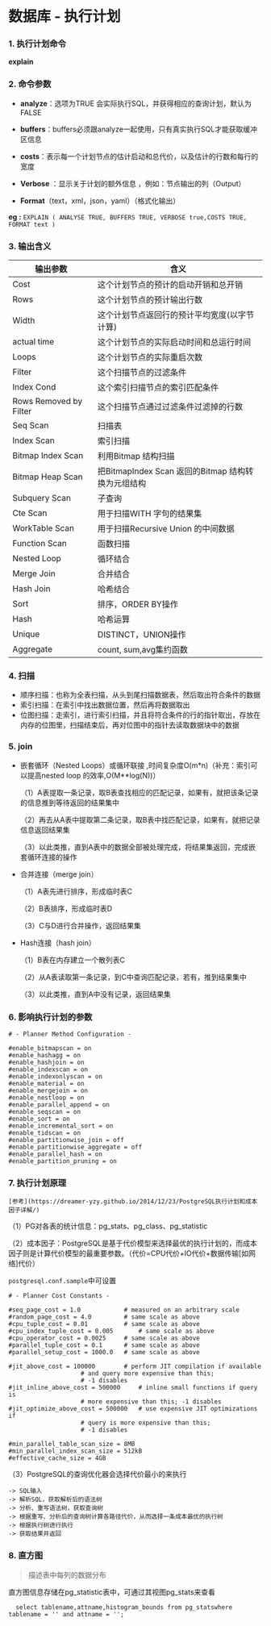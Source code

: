 # 数据库 - 执行计划  

### 1. 执行计划命令

**explain**

### 2. 命令参数

- **analyze**：选项为TRUE 会实际执行SQL，并获得相应的查询计划，默认为FALSE

- **buffers**：buffers必须跟analyze一起使用，只有真实执行SQL才能获取缓冲区信息 

- **costs**：表示每一个计划节点的估计启动和总代价，以及估计的行数和每行的宽度 

- **Verbose** ：显示关于计划的额外信息 ，例如：节点输出的列（Output）

- **Format**（text，xml，json，yaml）（格式化输出） 

**eg :** `EXPLAIN ( ANALYSE TRUE, BUFFERS TRUE, VERBOSE true,COSTS TRUE, FORMAT text )`

### 3. 输出含义

|   输出参数   |   含义   |
| ---- | ---- |
|Cost  |这个计划节点的预计的启动开销和总开销 ﻿                   |
|Rows  |这个计划节点的预计输出行数                              |
|Width  |这个计划节点返回行的预计平均宽度(以字节计算)﻿﻿           |
|actual time  |这个计划节点的实际启动时间和总运行时间﻿﻿           |
|Loops  |这个计划节点的实际重启次数﻿﻿                             |
|Filter  |这个扫描节点的过滤条件﻿﻿                                |
|Index Cond  |这个索引扫描节点的索引匹配条件﻿﻿                    |
|Rows Removed by Filter  |这个扫描节点通过过滤条件过滤掉的行数﻿﻿  |
|Seq Scan	   		|扫描表                                      |
|Index Scan			|索引扫描                                    |
|Bitmap Index Scan	|利用Bitmap 结构扫描                                    |
|Bitmap Heap Scan	|把BitmapIndex Scan 返回的Bitmap 结构转换为元组结构                                    |
|Subquery Scan		|子查询                                      |
|Cte Scan		|用于扫描WITH 字句的结果集                                    |
|WorkTable Scan		|用于扫描Recursive Union 的中间数据                                    |
|Function Scan		|函数扫描                                    |
|Nested Loop		|	循环结合                                 |
|Merge Join			|合并结合                                    |
|Hash Join			|哈希结合                                    |
|Sort				|排序，ORDER BY操作                          |
|Hash				|哈希运算                                    |
|Unique				|DISTINCT，UNION操作                         |
|Aggregate			|count, sum,avg集约函数                      |

### 4. 扫描

- 顺序扫描：也称为全表扫描，从头到尾扫描数据表，然后取出符合条件的数据
- 索引扫描：在索引中找出数据位置，然后再将数据取出
- 位图扫描：走索引，进行索引扫描，并且将符合条件的行的指针取出，存放在内存的位图里，扫描结束后，再对位图中的指针去读取数据块中的数据

### 5. join

- 嵌套循环（Nested Loops）或循环联接 ,时间复杂度O(m*n)（补充：索引可以提高nested loop 的效率,O(M**log(N))）  

  （1）A表提取一条记录，取B表查找相应的匹配记录，如果有，就把该条记录的信息推到等待返回的结果集中  

  （2）再去从A表中提取第二条记录，取B表中找匹配记录，如果有，就把记录信息返回结果集  

  （3）以此类推，直到A表中的数据全部被处理完成，将结果集返回，完成嵌套循环连接的操作  

- 合并连接（merge join）  

  （1）A表先进行排序，形成临时表C   

  （2）B表排序，形成临时表D  

  （3）C与D进行合并操作，返回结果集

- Hash连接（hash join）  

  （1）B表在内存建立一个散列表C  

  （2）从A表读取第一条记录，到C中查询匹配记录，若有，推到结果集中  

  （3）以此类推，直到A中没有记录，返回结果集  

### 6. 影响执行计划的参数

```properties
# - Planner Method Configuration -

#enable_bitmapscan = on
#enable_hashagg = on
#enable_hashjoin = on
#enable_indexscan = on
#enable_indexonlyscan = on
#enable_material = on
#enable_mergejoin = on
#enable_nestloop = on
#enable_parallel_append = on
#enable_seqscan = on
#enable_sort = on
#enable_incremental_sort = on
#enable_tidscan = on
#enable_partitionwise_join = off
#enable_partitionwise_aggregate = off
#enable_parallel_hash = on
#enable_partition_pruning = on
```

### 7. 执行计划原理

`[参考](https://dreamer-yzy.github.io/2014/12/23/PostgreSQL执行计划和成本因子详解/)`

（1）PG对各表的统计信息：pg_stats、pg_class、pg_statistic

（2）成本因子：PostgreSQL是基于代价模型来选择最优的执行计划的，而成本因子则是计算代价模型的最重要参数。（代价=CPU代价+IO代价+数据传输[如网络]代价）

 `postgresql.conf.sample`中可设置

```properties
# - Planner Cost Constants -

#seq_page_cost = 1.0			# measured on an arbitrary scale
#random_page_cost = 4.0			# same scale as above
#cpu_tuple_cost = 0.01			# same scale as above
#cpu_index_tuple_cost = 0.005		# same scale as above
#cpu_operator_cost = 0.0025		# same scale as above
#parallel_tuple_cost = 0.1		# same scale as above
#parallel_setup_cost = 1000.0	# same scale as above

#jit_above_cost = 100000		# perform JIT compilation if available
					# and query more expensive than this;
					# -1 disables
#jit_inline_above_cost = 500000		# inline small functions if query is
					# more expensive than this; -1 disables
#jit_optimize_above_cost = 500000	# use expensive JIT optimizations if
					# query is more expensive than this;
					# -1 disables

#min_parallel_table_scan_size = 8MB
#min_parallel_index_scan_size = 512kB
#effective_cache_size = 4GB
```

（3）PostgreSQL的查询优化器会选择代价最小的来执行

```
-> SQL输入
-> 解析SQL，获取解析后的语法树
-> 分析、重写语法树，获取查询树
-> 根据重写、分析后的查询树计算各路径代价，从而选择一条成本最优的执行树
-> 根据执行树进行执行
-> 获取结果并返回
```

### 8. 直方图

> 描述表中每列的数据分布

直方图信息存储在pg_statistic表中，可通过其视图pg_stats来查看

`	select tablename,attname,histogram_bounds from pg_statswhere tablename = '' and attname = ''; `



